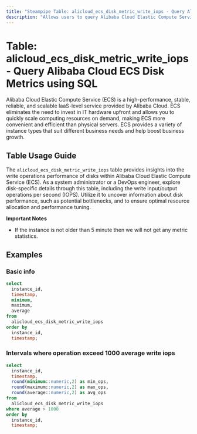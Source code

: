 ```yaml
---
title: "Steampipe Table: alicloud_ecs_disk_metric_write_iops - Query Alibaba Cloud ECS Disk Metrics using SQL"
description: "Allows users to query Alibaba Cloud Elastic Compute Service (ECS) Disk Metrics, specifically the write input/output operations per second (IOPS), providing insights into disk performance and potential bottlenecks."
---
```


# Table: alicloud_ecs_disk_metric_write_iops - Query Alibaba Cloud ECS Disk Metrics using SQL

Alibaba Cloud Elastic Compute Service (ECS) is a high-performance, stable, reliable, and scalable IaaS-level service provided by Alibaba Cloud. ECS eliminates the need to invest in IT hardware upfront and allows you to quickly scale computing resources on demand, making ECS more convenient and efficient than physical servers. ECS provides a variety of instance types that suit different business needs and help boost business growth.

## Table Usage Guide

The `alicloud_ecs_disk_metric_write_iops` table provides insights into the write operations performance of disks within Alibaba Cloud Elastic Compute Service (ECS). As a system administrator or a DevOps engineer, explore disk-specific details through this table, including the write input/output operations per second (IOPS). Utilize it to uncover information about disk performance, such as potential bottlenecks, and to ensure optimal resource allocation and performance tuning.

**Important Notes**
- If the instance is not older than 5 minute then we will not get any metric statistics.

## Examples

### Basic info

```sql
select
  instance_id,
  timestamp,
  minimum,
  maximum,
  average
from
  alicloud_ecs_disk_metric_write_iops
order by
  instance_id,
  timestamp;
```

### Intervals where operation exceed 1000 average write iops

```sql
select
  instance_id,
  timestamp,
  round(minimum::numeric,2) as min_ops,
  round(maximum::numeric,2) as max_ops,
  round(average::numeric,2) as avg_ops
from
  alicloud_ecs_disk_metric_write_iops
where average > 1000
order by
  instance_id,
  timestamp;
```